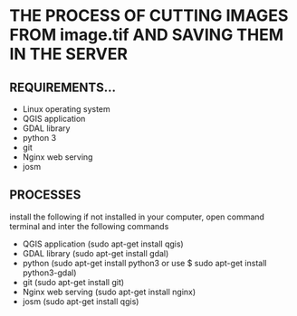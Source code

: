 # THE PROCESS OF CUTTING IMAGES FROM image.tif AND SAVING THEM IN THE SERVER

## REQUIREMENTS…
- Linux operating system 
- QGIS application 
- GDAL  library
- python 3 
- git 
- Nginx web serving
- josm 


## PROCESSES
install the following if not installed in your computer, open command terminal and inter the following commands

- QGIS application (sudo apt-get install qgis)
- GDAL library (sudo apt-get install gdal)
- python (sudo apt-get install python3 or use $ sudo apt-get install python3-gdal)
- git (sudo apt-get install git)
- Nginx web serving (sudo apt-get install nginx)
- josm (sudo apt-get install qgis)

